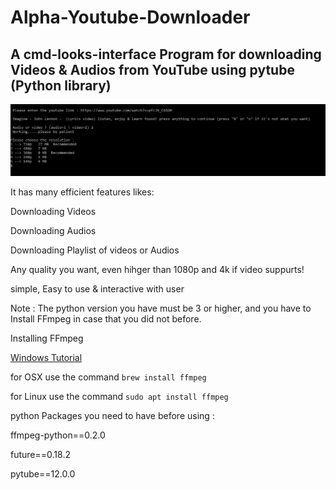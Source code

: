 # Alpha-Youtube-Downloader
## A cmd-looks-interface Program for downloading Videos &amp; Audios from YouTube using pytube (Python library)

![preview image](https://github.com/Yasin1ar/Alpha-Youtube-Downloader/blob/29245e3c45682291e8630d427262d57815e17753/Preview.PNG)


It has many efficient features likes:

Downloading Videos

Downloading Audios

Downloading Playlist of videos or Audios

Any quality you want, even hihger than 1080p and 4k if video suppurts!

simple, Easy to use & interactive with user

Note : The python version you have must be 3 or higher, and you have to Install FFmpeg in case that you did not before.

Installing FFmpeg

[Windows Tutorial](https://windowsloop.com/install-ffmpeg-windows-10/)

for OSX use the command `brew install ffmpeg`

for Linux use the command `sudo apt install ffmpeg`

python Packages you need to have before using :

ffmpeg-python==0.2.0

future==0.18.2

pytube==12.0.0

